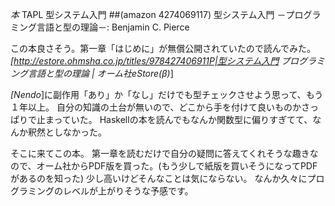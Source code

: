 *本* TAPL 型システム入門
 ##(amazon 4274069117)  型システム入門 －プログラミング言語と型の理論－: Benjamin C. Pierce

この本良さそう。第一章「はじめに」が無償公開されていたので読んでみた。
*[http://estore.ohmsha.co.jp/titles/978427406911P|型システム入門 プログラミング言語と型の理論 | オーム社eStore(β)*]

*[Nendo*]に副作用「あり」か「なし」だけでも型チェックさせよう思って、もう１年以上。
自分の知識の土台が無いので、どこから手を付けて良いものかさっぱりで止まっていた。
Haskellの本を読んでもなんか関数型に偏りすぎてて、なんか釈然としなかった。

そこに来てこの本。
第一章を読むだけで自分の疑問に答えてくれそうな趣きなので、オーム社からPDF版を買った。(もう少しで紙版を買いそうになってPDFがあるのを知った)
少し高いけどそんなことは気にならない。
なんか久々にプログラミングのレベルが上がりそうな予感です。
